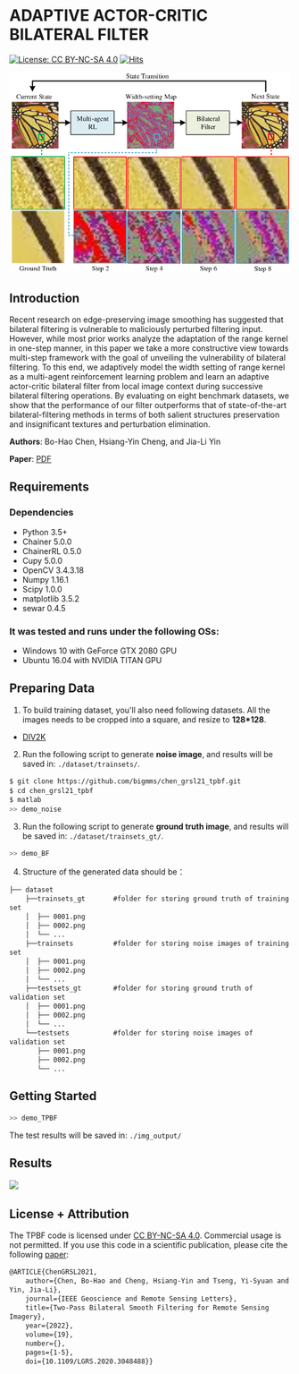 # ADAPTIVE ACTOR-CRITIC BILATERAL FILTER

[![License: CC BY-NC-SA 4.0](https://img.shields.io/badge/License-CC%20BY--NC--SA%204.0-lightgrey.svg?style=flat-square)](https://creativecommons.org/licenses/by-nc-sa/4.0/)
[![Hits](https://hits.seeyoufarm.com/api/count/incr/badge.svg?url=https%3A%2F%2Fgithub.com%2Fbigmms%2Fchen_grsl21_tpbf&count_bg=%233D46C8&title_bg=%23555555&icon=&icon_color=%23E7E7E7&title=views&edge_flat=false)](https://hits.seeyoufarm.com)

![framework](./figs/brief_framework.png)

## Introduction
Recent research on edge-preserving image smoothing has suggested that bilateral filtering is vulnerable to maliciously perturbed filtering input. However, while most prior works analyze the adaptation of the range kernel in one-step manner, in this paper we take a more constructive view towards multi-step framework with the goal of unveiling the vulnerability of bilateral filtering. To this end, we adaptively model the width setting of range kernel as a multi-agent reinforcement learning problem and learn an adaptive actor-critic bilateral filter from local image context during successive bilateral filtering operations. By evaluating on eight benchmark datasets, we show that the performance of our filter outperforms that of state-of-the-art bilateral-filtering methods in terms of both salient structures preservation and insignificant textures and perturbation elimination.

**Authors**: Bo-Hao Chen, Hsiang-Yin Cheng, and Jia-Li Yin

**Paper**: [PDF](https://ieeexplore.ieee.org/document/9746631)

## Requirements
### Dependencies
* Python 3.5+
* Chainer 5.0.0
* ChainerRL 0.5.0
* Cupy 5.0.0
* OpenCV 3.4.3.18
* Numpy 1.16.1
* Scipy 1.0.0
* matplotlib 3.5.2
* sewar 0.4.5

<!-- ### Model
* Pre-trained models can be downloaded from [google drive](https://drive.google.com/drive/folders/1iqkGTl8sqoVEaVFo4uoAJiLFtce_f8cu?usp=sharing) or [baidu drive](https://pan.baidu.com/s/1nLrWmgkYNffSJHB1Fsr0Gw) (password: 2wrw). -->

### It was tested and runs under the following OSs:
* Windows 10 with GeForce GTX 2080 GPU
* Ubuntu 16.04 with NVIDIA TITAN GPU

## Preparing Data
1. To build training dataset, you'll also need following datasets. All the images needs to be cropped into a square, and resize to **128*128**.
* [DIV2K](http://data.vision.ee.ethz.ch/cvl/DIV2K/DIV2K_train_HR.zip)

2. Run the following script to generate **noise image**, and results will be saved in: `./dataset/trainsets/`.
```bash
$ git clone https://github.com/bigmms/chen_grsl21_tpbf.git
$ cd chen_grsl21_tpbf
$ matlab
>> demo_noise
```

3. Run the following script to generate **ground truth image**, and results will be saved in: `./dataset/trainsets_gt/`.
```bash
>> demo_BF
```

4. Structure of the generated data should be：
```
├── dataset
    ├──trainsets_gt       #folder for storing ground truth of training set
    │  ├── 0001.png                
    │  ├── 0002.png 
    │  └── ...
    ├──trainsets          #folder for storing noise images of training set
    │  ├── 0001.png
    │  ├── 0002.png
    │  └── ... 
    ├──testsets_gt        #folder for storing ground truth of validation set
    │  ├── 0001.png
    │  ├── 0002.png
    │  └── ... 
    └──testsets           #folder for storing noise images of validation set
       ├── 0001.png
       ├── 0002.png
       └── ...
```

## Getting Started
```bash
>> demo_TPBF
```
The test results will be saved in: `./img_output/`

## Results
![](./docs/results.png)

## License + Attribution
The TPBF code is licensed under [CC BY-NC-SA 4.0](https://creativecommons.org/licenses/by-nc-sa/4.0/). Commercial usage is not permitted. If you use this code in a scientific publication, please cite the following [paper](https://ieeexplore.ieee.org/document/9325516):
```
@ARTICLE{ChenGRSL2021,  
	author={Chen, Bo-Hao and Cheng, Hsiang-Yin and Tseng, Yi-Syuan and Yin, Jia-Li}, 
	journal={IEEE Geoscience and Remote Sensing Letters},   
	title={Two-Pass Bilateral Smooth Filtering for Remote Sensing Imagery},   
	year={2022},  
	volume={19},  
	number={},  
	pages={1-5},  
	doi={10.1109/LGRS.2020.3048488}}
```
